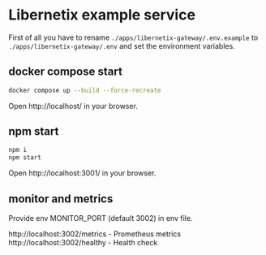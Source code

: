 # Libernetix example service

First of all you have to rename `./apps/libernetix-gateway/.env.example` to `./apps/libernetix-gateway/.env` and set the environment variables.


## docker compose start

```bash
docker compose up --build --force-recreate
```
Open http://localhost/ in your browser.

## npm start

```bash
npm i
npm start
```

Open http://localhost:3001/ in your browser.


## monitor and metrics
Provide env MONITOR_PORT (default 3002) in env file.

http://localhost:3002/metrics - Prometheus metrics
http://localhost:3002/healthy - Health check
